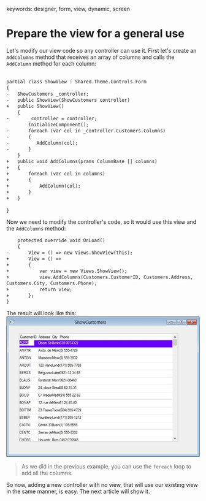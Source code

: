 ﻿keywords: designer, form, view, dynamic, screen

# Prepare the view for a general use 

Let's modify our view code so any controller can use it.
First let's create an ```AddColumns``` method that receives an array of columns and calls the ```AddColumn``` method for each column:

```csdiff

partial class ShowView : Shared.Theme.Controls.Form
{
-   ShowCustomers _controller;
-   public ShowView(ShowCustomers controller)
+   public ShowView()
    {
-       _controller = controller;
        InitializeComponent();
-       foreach (var col in _controller.Customers.Columns)
-       {
-          AddColumn(col);
-       }
    }
+   public void AddColumns(prams ColumnBase [] columns)
+   {
+       foreach (var col in columns)
+       {
+           AddColumn(col);
+       }
+   }

}
```

Now we need to modify the controller's code, so it would use this view and the ```AddColumns``` method:
```csdiff
    protected override void OnLoad()
    {
-       View = () => new Views.ShowView(this);
+       View = () =>
+       {
+           var view = new Views.ShowView();
+           view.AddColumns(Customers.CustomerID, Customers.Address, Customers.City, Customers.Phone);
+           return view;
+       };   
}
```
The result will look like this:  
![2018 02 07 16H47 44](2018-02-07_16h47_44.jpg)

> As we did in the previous example, you can use the ```foreach``` loop to add all the columns.

So now, adding a new controller with no view, that will use our existing view in the same manner, is easy. 
The next article will show it.
